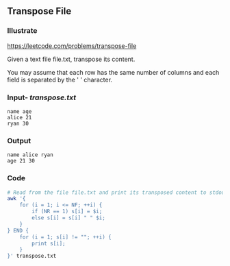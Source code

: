 ## Transpose File
### Illustrate
<https://leetcode.com/problems/transpose-file>

Given a text file file.txt, transpose its content.

You may assume that each row has the same number of columns and each field is separated by the ' ' character.

### Input- _transpose.txt_

```
name age
alice 21
ryan 30
```

### Output
```
name alice ryan
age 21 30
```

### Code
```bash
# Read from the file file.txt and print its transposed content to stdout.
awk '{
    for (i = 1; i <= NF; ++i) {
        if (NR == 1) s[i] = $i;
        else s[i] = s[i] " " $i;
    }
} END {
    for (i = 1; s[i] != ""; ++i) {
        print s[i];
    }
}' transpose.txt
```
